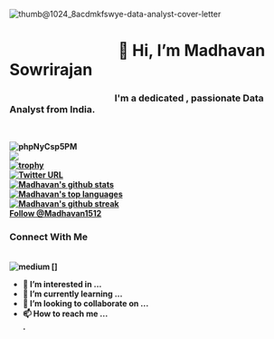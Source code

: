 ![thumb@1024_8acdmkfswye-data-analyst-cover-letter](https://user-images.githubusercontent.com/45940540/172033943-66a32a59-ba92-4d27-9846-378f8ca05447.jpg)<br>
<h1><b>&nbsp;&nbsp;&nbsp;&nbsp;&nbsp;&nbsp;&nbsp;&nbsp;&nbsp;&nbsp;&nbsp;&nbsp;&nbsp;&nbsp;&nbsp;&nbsp;&nbsp;&nbsp;&nbsp;&nbsp;&nbsp;&nbsp;&nbsp;&nbsp;&nbsp;&nbsp;&nbsp;&nbsp;&nbsp;👋 Hi, I’m Madhavan Sowrirajan<b></h1>
<h3><b>&nbsp;&nbsp;&nbsp;&nbsp;&nbsp;&nbsp;&nbsp;&nbsp;&nbsp;&nbsp;&nbsp;&nbsp;&nbsp;&nbsp;&nbsp;&nbsp;&nbsp;&nbsp;&nbsp;&nbsp;&nbsp;&nbsp;&nbsp;&nbsp;&nbsp;&nbsp;&nbsp;&nbsp;&nbsp;&nbsp;&nbsp;&nbsp;&nbsp;&nbsp;&nbsp;&nbsp;&nbsp;&nbsp;&nbsp;&nbsp;&nbsp;&nbsp;&nbsp;&nbsp;&nbsp;&nbsp;&nbsp;&nbsp;I'm a dedicated , passionate Data Analyst from India.<b></h3> <br>

![phpNyCsp5PM](https://user-images.githubusercontent.com/45940540/172034886-981991d2-f0a3-4950-b3d5-dc23765f636b.jpg)<br>
![](https://komarev.com/ghpvc/?username=Madhavan1512&style=for-the-badge)<br>
[![trophy](https://github-profile-trophy.vercel.app/?username=Madhavan1512&theme=onedark)](https://github.com/ryo-ma/github-profile-trophy)<br>
[![Twitter URL](https://img.shields.io/twitter/url/https/twitter.com/MadhavanSowrir1.svg?style=social&label=Follow%20%40MadhavanSowrir1)](https://twitter.com/MadhavanSowrir1)<br>
[![Madhavan's github stats](https://github-readme-stats.vercel.app/api?username=Madhavan1512&theme=blue-white)](https://github.com/anuraghazra/github-readme-stats)<br>
[![Madhavan's top languages](https://github-readme-stats.vercel.app/api/top-langs/?username=Madhavan1512&theme=blue-white)](https://github.com/anuraghazra/github-readme-stats)<br>
[![Madhavan's github streak](https://github-readme-streak-stats.herokuapp.com/?user=Madhavan1512&theme=blue-white)](https://github.com/DenverCoder1/github-readme-streak-stats)<br>
<a class="github-button" href="https://github.com/Madhavan1512" data-color-scheme="no-preference: light; light: light; dark: light;" aria-label="Follow @Madhavan1512 on GitHub">Follow @Madhavan1512</a><br>
  <h3><b>Connect With Me</b></h3><br>
[<img align="left" alt="medium" src="https://img.shields.io/badge/medium-%2312100E.svg?&style=for-the-badge&logo=medium&logoColor=white" />] <br>

- 👀 I’m interested in ...<br>
- 🌱 I’m currently learning ...<br>
- 💞️ I’m looking to collaborate on ...<br>
- 📫 How to reach me ...<br>.
  






